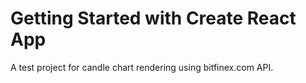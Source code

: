 # Getting Started with Create React App

A test project for candle chart rendering using bitfinex.com API.